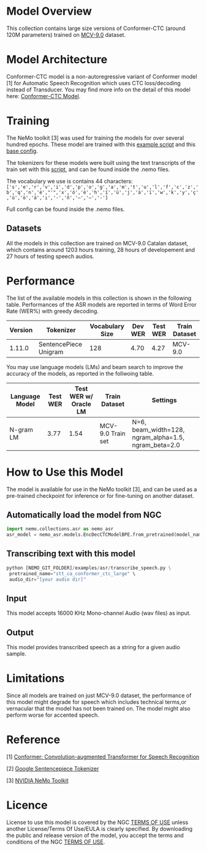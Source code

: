 # Model Overview

This collection contains large size versions of Conformer-CTC (around 120M parameters) trained on [MCV-9.0](https://commonvoice.mozilla.org/ca/datasets) dataset.

# Model Architecture
Conformer-CTC model is a non-autoregressive variant of Conformer model [1] for Automatic Speech Recognition which uses CTC loss/decoding instead of Transducer. You may find more info on the detail of this model here: [Conformer-CTC Model](https://docs.nvidia.com/deeplearning/nemo/user-guide/docs/en/main/asr/models.html).

# Training
The NeMo toolkit [3] was used for training the models for over several hundred epochs. These model are trained with this [example script](https://github.com/NVIDIA/NeMo/blob/main/examples/asr/asr_ctc/speech_to_text_ctc_bpe.py) and this [base config](https://github.com/NVIDIA/NeMo/blob/main/examples/asr/conf/conformer/conformer_ctc_bpe.yaml).

The tokenizers for these models were built using the text transcripts of the train set with this [script](https://github.com/NVIDIA/NeMo/blob/main/scripts/tokenizers/process_asr_text_tokenizer.py), and can be found inside the .nemo files.

The vocabulary we use is contains 44 characters:
`['s','e','r','v','i','d','p','o','g','a','m','t','u','l','f','c','z','b','q','n','é',"'",'x','ó','è','h','í','ü','j','à','ï','w','k','y','ç','ú','ò','á','ı','·','ñ','—','–','-']`

Full config can be found inside the .nemo files.

## Datasets
All the models in this collection are trained on MCV-9.0 Catalan dataset, which contains around 1203 hours training, 28 hours of developement and 27 hours of testing speech audios.

# Performance
The list of the available models in this collection is shown in the following table. Performances of the ASR models are reported in terms of Word Error Rate (WER%) with greedy decoding.

| Version | Tokenizer             | Vocabulary Size | Dev WER| Test WER| Train Dataset   |
|---------|-----------------------|-----------------|-----|------|-----------------|
| 1.11.0  | SentencePiece Unigram | 128             |4.70 | 4.27 | MCV-9.0         |


You may use language models (LMs) and beam search to improve the accuracy of the models, as reported in the follwoing table.

| Language Model | Test WER | Test WER w/ Oracle LM | Train Dataset    | Settings                                              |
|----------------|----------|-----------------------|------------------|-------------------------------------------------------|
| N-gram LM      |     3.77 |        1.54           |MCV-9.0 Train set |N=6, beam_width=128, ngram_alpha=1.5, ngram_beta=2.0   |

# How to Use this Model
The model is available for use in the NeMo toolkit [3], and can be used as a pre-trained checkpoint for inference or for fine-tuning on another dataset.

## Automatically load the model from NGC
```python
import nemo.collections.asr as nemo_asr
asr_model = nemo_asr.models.EncDecCTCModelBPE.from_pretrained(model_name="stt_ca_conformer_ctc_large")
```

## Transcribing text with this model
```python
python [NEMO_GIT_FOLDER]/examples/asr/transcribe_speech.py \
 pretrained_name="stt_ca_conformer_ctc_large" \
 audio_dir="[your audio dir]"
```

## Input
This model accepts 16000 KHz Mono-channel Audio (wav files) as input.

## Output
This model provides transcribed speech as a string for a given audio sample.

# Limitations
Since all models are trained on just MCV-9.0 dataset, the performance of this model might degrade for speech which includes technical terms,or vernacular that the model has not been trained on. The model might also perform worse for accented speech.

# Reference
[1] [Conformer: Convolution-augmented Transformer for Speech Recognition](https://arxiv.org/abs/2005.08100)

[2] [Google Sentencepiece Tokenizer](https://github.com/google/sentencepiece)

[3] [NVIDIA NeMo Toolkit](https://github.com/NVIDIA/NeMo)


# Licence

License to use this model is covered by the NGC [TERMS OF USE](https://ngc.nvidia.com/legal/terms) unless another License/Terms Of Use/EULA is clearly specified. By downloading the public and release version of the model, you accept the terms and conditions of the NGC [TERMS OF USE](https://ngc.nvidia.com/legal/terms).
